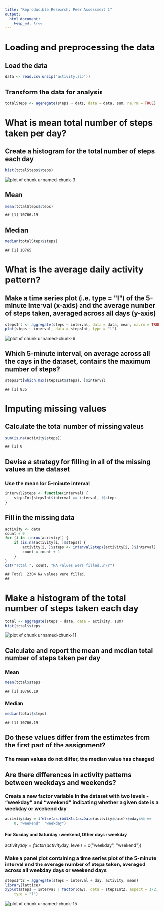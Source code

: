 ```yaml
---
title: "Reproducible Research: Peer Assessment 1"
output: 
  html_document:
    keep_md: true
---
```


# Loading and preprocessing the data

## Load the data

```r
data <- read.csv(unzip("activity.zip"))
```

## Transform the data for analysis

```r
totalSteps <- aggregate(steps ~ date, data = data, sum, na.rm = TRUE)
```
# What is mean total number of steps taken per day?

## Create a histogram for the total number of steps each day

```r
hist(totalSteps$steps)
```

![plot of chunk unnamed-chunk-3](figure/unnamed-chunk-3-1.png) 
## Mean

```r
mean(totalSteps$steps)
```

```
## [1] 10766.19
```
## Median

```r
median(totalSteps$steps)
```

```
## [1] 10765
```
# What is the average daily activity pattern?

## Make a time series plot (i.e. type = "l") of the 5-minute interval (x-axis) and the average number of steps taken, averaged across all days (y-axis)

```r
stepsInt <- aggregate(steps ~ interval, data = data, mean, na.rm = TRUE)
plot(steps ~ interval, data = stepsInt, type = "l")
```

![plot of chunk unnamed-chunk-6](figure/unnamed-chunk-6-1.png) 
## Which 5-minute interval, on average across all the days in the dataset, contains the maximum number of steps?

```r
stepsInt[which.max(stepsInt$steps), ]$interval
```

```
## [1] 835
```
# Imputing missing values

## Calculate the total number of missing valeus

```r
sum(is.na(activity$steps))
```

```
## [1] 0
```
## Devise a strategy for filling in all of the missing values in the dataset
### Use the mean for 5-minute interval

```r
interval2steps <- function(interval) {
    stepsInt[stepsInt$interval == interval, ]$steps
}
```
## Fill in the missing data

```r
activity <- data
count = 0
for (i in 1:nrow(activity)) {
    if (is.na(activity[i, ]$steps)) {
        activity[i, ]$steps <- interval2steps(activity[i, ]$interval)
        count = count + 1
    }
}
cat("Total ", count, "NA values were filled.\n\r")
```

```
## Total  2304 NA values were filled.
## 
```
# Make a histogram of the total number of steps taken each day

```r
total <- aggregate(steps ~ date, data = activity, sum)
hist(total$steps)
```

![plot of chunk unnamed-chunk-11](figure/unnamed-chunk-11-1.png) 
## Calculate and report the mean and median total number of steps taken per day
### Mean

```r
mean(total$steps)
```

```
## [1] 10766.19
```
### Median

```r
median(total$steps)
```

```
## [1] 10766.19
```
## Do these values differ from the estimates from the first part of the assignment?
### The mean values do not differ, the median value has changed

## Are there differences in activity patterns between weekdays and weekends?

### Create a new factor variable in the dataset with two levels - “weekday” and “weekend” indicating whether a given date is a weekday or weekend day

```r
activity$day = ifelse(as.POSIXlt(as.Date(activity$date))$wday%%6 == 
    0, "weekend", "weekday")
```
#### For Sunday and Saturday : weekend, Other days : weekday
activity$day = factor(activity$day, levels = c("weekday", "weekend"))

### Make a panel plot containing a time series plot of the 5-minute interval and the average number of steps taken, averaged across all weekday days or weekend days

```r
stepsInt2 = aggregate(steps ~ interval + day, activity, mean)
library(lattice)
xyplot(steps ~ interval | factor(day), data = stepsInt2, aspect = 1/2, 
    type = "l")
```

![plot of chunk unnamed-chunk-15](figure/unnamed-chunk-15-1.png) 
